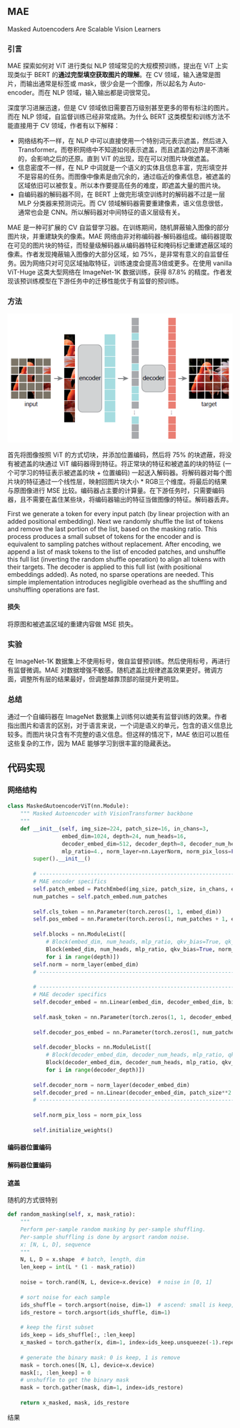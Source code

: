 ## MAE

Masked Autoencoders Are Scalable Vision Learners



### 引言

MAE 探索如何对 ViT 进行类似 NLP 领域常见的大规模预训练，提出在 ViT 上实现类似于 BERT 的**通过完型填空获取图片的理解**。在 CV 领域，输入通常是图片，而输出通常是标签或 mask，很少会是一个图像，所以起名为 Auto-encoder。而在 NLP 领域，输入输出都是词很常见。



深度学习进展迅速，但是 CV 领域依旧需要百万级别甚至更多的带有标注的图片。而在 NLP 领域，自监督训练已经非常成熟。为什么 BERT 这类模型和训练方法不能直接用于 CV 领域，作者有以下解释：

- 网络结构不一样，在 NLP 中可以直接使用一个特别词元表示遮盖，然后进入 Transformer。而卷积网络中不知道如何表示遮盖，而且遮盖的边界是不清晰的，会影响之后的还原。直到 ViT 的出现，现在可以对图片块做遮盖。
- 信息密度不一样，在 NLP 中词就是一个语义的实体且信息丰富，完形填空并不是容易的任务。而图像中像素是由冗余的，通过临近的像素信息，被遮盖的区域依旧可以被恢复。所以本作要提高任务的难度，即遮盖大量的图片块。
- 自编码器的解码器不同，在 BERT 上做完形填空训练时的解码器不过是一层 MLP 分类器来预测词元。而 CV 领域解码器需要重建像素，语义信息很低，通常也会是 CNN。所以解码器对中间特征的语义层级有关。



MAE 是一种可扩展的 CV 自监督学习器。在训练期间，随机屏蔽输入图像的部分图片块，并重建缺失的像素。MAE 网络由非对称编码器-解码器组成。编码器提取在可见的图片块的特征，而轻量级解码器从编码器特征和掩码标记重建遮蔽区域的像素。作者发现掩蔽输入图像的大部分区域，如 75%，是非常有意义的自监督任务。因为网络只对可见区域抽取特征，训练速度会提高3倍或更多。在使用 vanilla ViT-Huge 这类大型网络在 ImageNet-1K 数据训练，获得 87.8% 的精度。作者发现该预训练模型在下游任务中的迁移性能优于有监督的预训练。



### 方法

![MAE_1](assets/MAE_1.png)

首先将图像按照 ViT 的方式切块，并添加位置编码，然后将 75% 的块遮蔽，将没有被遮盖的块通过 ViT 编码器得到特征。将正常块的特征和被遮盖的块的特征 (一个可学习的特征表示被遮盖的块 + 位置编码) 一起送入解码器。将解码器对每个图片块的特征通过一个线性层，映射回图片块大小 * RGB三个维度。将最后的结果与原图像进行 MSE 比较。编码器占主要的计算量。在下游任务时，只需要编码器，且不需要在盖住某些块，将编码器输出的特征当做图像的特征。解码器丢弃。



First we generate a token for every input patch (by linear projection with an added positional
embedding). Next we randomly shuffle the list of tokens and remove the last portion of the list, based on the masking ratio. This process produces a small subset of tokens for the encoder and is equivalent to sampling patches without replacement. After encoding, we append a list of mask tokens to the list of encoded patches, and unshuffle this full list (inverting the random shuffle operation) to align all tokens with their targets. The decoder is applied to this full list (with positional embeddings added). As noted, no sparse operations are needed. This simple implementation introduces negligible overhead as the shuffling and unshuffling operations are fast.



#### 损失

将原图和被遮盖区域的重建内容做 MSE 损失。



### 实验

在 ImageNet-1K 数据集上不使用标号，做自监督预训练。然后使用标号，再进行有监督微调。MAE 对数据增强不敏感。随机遮盖比规律遮盖效果更好。微调方面，调整所有层的结果最好，但调整越靠顶部的层提升更明显。



### 总结

通过一个自编码器在 ImageNet 数据集上训练何以媲美有监督训练的效果。作者指出图片和语言的区别，对于语言来说，一个词是语义的单元，包含的语义信息比较多。而图片块只含有不完整的语义信息。但这样的情况下，MAE 依旧可以胜任这些复杂的工作，因为 MAE 能够学习到很丰富的隐藏表达。





## 代码实现



### 网络结构

```py
class MaskedAutoencoderViT(nn.Module):
    """ Masked Autoencoder with VisionTransformer backbone
    """
    def __init__(self, img_size=224, patch_size=16, in_chans=3,
                 embed_dim=1024, depth=24, num_heads=16,
                 decoder_embed_dim=512, decoder_depth=8, decoder_num_heads=16,
                 mlp_ratio=4., norm_layer=nn.LayerNorm, norm_pix_loss=False):
        super().__init__()

        # --------------------------------------------------------------------------
        # MAE encoder specifics
        self.patch_embed = PatchEmbed(img_size, patch_size, in_chans, embed_dim)
        num_patches = self.patch_embed.num_patches

        self.cls_token = nn.Parameter(torch.zeros(1, 1, embed_dim))
        self.pos_embed = nn.Parameter(torch.zeros(1, num_patches + 1, embed_dim), requires_grad=False)  # fixed sin-cos embedding

        self.blocks = nn.ModuleList([
            # Block(embed_dim, num_heads, mlp_ratio, qkv_bias=True, qk_scale=None, norm_layer=norm_layer)
            Block(embed_dim, num_heads, mlp_ratio, qkv_bias=True, norm_layer=norm_layer)
            for i in range(depth)])
        self.norm = norm_layer(embed_dim)
        # --------------------------------------------------------------------------

        # --------------------------------------------------------------------------
        # MAE decoder specifics
        self.decoder_embed = nn.Linear(embed_dim, decoder_embed_dim, bias=True)

        self.mask_token = nn.Parameter(torch.zeros(1, 1, decoder_embed_dim))

        self.decoder_pos_embed = nn.Parameter(torch.zeros(1, num_patches + 1, decoder_embed_dim), requires_grad=False)  # fixed sin-cos embedding

        self.decoder_blocks = nn.ModuleList([
            # Block(decoder_embed_dim, decoder_num_heads, mlp_ratio, qkv_bias=True, qk_scale=None, norm_layer=norm_layer)
            Block(decoder_embed_dim, decoder_num_heads, mlp_ratio, qkv_bias=True, norm_layer=norm_layer)
            for i in range(decoder_depth)])

        self.decoder_norm = norm_layer(decoder_embed_dim)
        self.decoder_pred = nn.Linear(decoder_embed_dim, patch_size**2 * in_chans, bias=True) # decoder to patch
        # --------------------------------------------------------------------------

        self.norm_pix_loss = norm_pix_loss

        self.initialize_weights()
```



#### 编码器位置编码



#### 解码器位置编码





#### 遮盖

随机的方式很特别

```py
def random_masking(self, x, mask_ratio):
    """
    Perform per-sample random masking by per-sample shuffling.
    Per-sample shuffling is done by argsort random noise.
    x: [N, L, D], sequence
    """
    N, L, D = x.shape  # batch, length, dim
    len_keep = int(L * (1 - mask_ratio))

    noise = torch.rand(N, L, device=x.device)  # noise in [0, 1]

    # sort noise for each sample
    ids_shuffle = torch.argsort(noise, dim=1)  # ascend: small is keep, large is remove
    ids_restore = torch.argsort(ids_shuffle, dim=1)

    # keep the first subset
    ids_keep = ids_shuffle[:, :len_keep]
    x_masked = torch.gather(x, dim=1, index=ids_keep.unsqueeze(-1).repeat(1, 1, D))

    # generate the binary mask: 0 is keep, 1 is remove
    mask = torch.ones([N, L], device=x.device)
    mask[:, :len_keep] = 0
    # unshuffle to get the binary mask
    mask = torch.gather(mask, dim=1, index=ids_restore)

    return x_masked, mask, ids_restore
```

结果

```py
```

